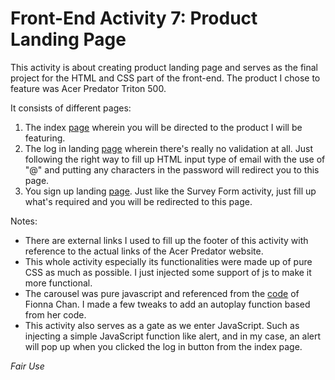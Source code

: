 # Front-End Activity 7: Product Landing Page

This activity is about creating product landing page and serves as the final project for the HTML and CSS part of the front-end. The product I chose to feature was Acer Predator Triton 500.

It consists of different pages:

1. The index [page](https://patricklsamson.github.io/batch8-activities/a6-chessboard-grid/index.html) wherein you will be directed to the product I will be featuring.
1. The log in landing [page](https://patricklsamson.github.io/batch8-activities/a7-product-landing-page/login-landing-page.html) wherein there's really no validation at all. Just following the right way to fill up HTML input type of email with the use of "@" and putting any characters in the password will redirect you to this page.
1. You sign up landing [page](https://patricklsamson.github.io/batch8-activities/a7-product-landing-page/signup-landing-page.html). Just like the Survey Form activity, just fill up what's required and you will be redirected to this page.

Notes:
- There are external links I used to fill up the footer of this activity with reference to the actual links of the Acer Predator website.
- This whole activity especially its functionalities were made up of pure CSS as much as possible. I just injected some support of js to make it more functional.
- The carousel was pure javascript and referenced from the [code](https://github.com/fionnachan/fifi-Slider/blob/master/fifi_slider.js) of Fionna Chan. I made a few tweaks to add an autoplay function based from her code.
- This activity also serves as a gate as we enter JavaScript. Such as injecting a simple JavaScript function like alert, and in my case, an alert will pop up when you clicked the log in button from the index page.

_Fair Use_
